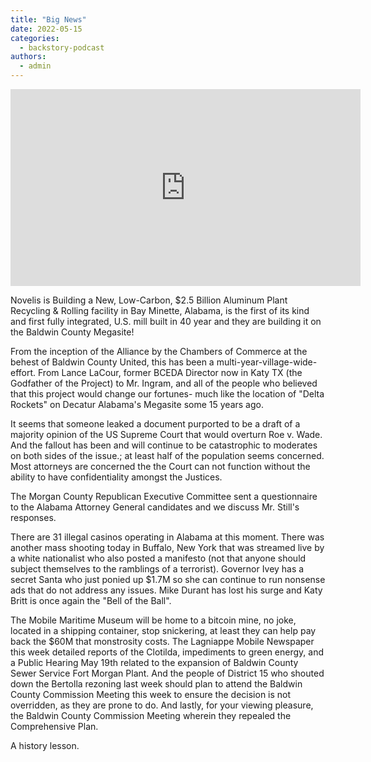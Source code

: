 ```yaml
---
title: "Big News"
date: 2022-05-15
categories: 
  - backstory-podcast
authors: 
  - admin
---
```


<iframe width="560" height="315" src="https://www.youtube.com/embed/UfpIMUet0Zs" frameborder="0" allowfullscreen></iframe>

Novelis is Building a New, Low-Carbon, $2.5 Billion Aluminum Plant Recycling & Rolling facility in Bay Minette, Alabama, is the first of its kind and first fully integrated, U.S. mill built in 40 year and they are building it on the Baldwin County Megasite!

From the inception of the Alliance by the Chambers of Commerce at the behest of Baldwin County United, this has been a multi-year-village-wide-effort. From Lance LaCour, former BCEDA Director now in Katy TX (the Godfather of the Project) to Mr. Ingram, and all of the people who believed that this project would change our fortunes- much like the location of "Delta Rockets" on Decatur Alabama's Megasite some 15 years ago.

It seems that someone leaked a document purported to be a draft of a majority opinion of the US Supreme Court that would overturn Roe v. Wade. And the fallout has been and will continue to be catastrophic to moderates on both sides of the issue.; at least half of the population seems concerned. Most attorneys are concerned the the Court can not function without the ability to have confidentiality amongst the Justices.

The Morgan County Republican Executive Committee sent a questionnaire to the Alabama Attorney General candidates and we discuss Mr. Still's responses.

There are 31 illegal casinos operating in Alabama at this moment. There was another mass shooting today in Buffalo, New York that was streamed live by a white nationalist who also posted a manifesto (not that anyone should subject themselves to the ramblings of a terrorist). Governor Ivey has a secret Santa who just ponied up $1.7M so she can continue to run nonsense ads that do not address any issues. Mike Durant has lost his surge and Katy Britt is once again the "Bell of the Ball".

The Mobile Maritime Museum will be home to a bitcoin mine, no joke, located in a shipping container, stop snickering, at least they can help pay back the $60M that monstrosity costs. The Lagniappe Mobile Newspaper this week detailed reports of the Clotilda, impediments to green energy, and a Public Hearing May 19th related to the expansion of Baldwin County Sewer Service Fort Morgan Plant. And the people of District 15 who shouted down the Bertolla rezoning last week should plan to attend the Baldwin County Commission Meeting this week to ensure the decision is not overridden, as they are prone to do. And lastly, for your viewing pleasure, the Baldwin County Commission Meeting wherein they repealed the Comprehensive Plan.

A history lesson.
